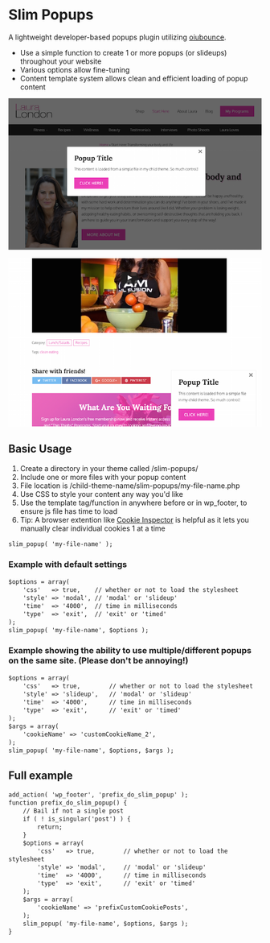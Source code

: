 # Slim Popups
A lightweight developer-based popups plugin utilizing [oiubounce](https://github.com/carlsednaoui/ouibounce).
* Use a simple function to create 1 or more popups (or slideups) throughout your website
* Various options allow fine-tuning
* Content template system allows clean and efficient loading of popup content


![Slim Popups modal example](assets/slim-popups-modal.png)

![Slim Popups slideup example](assets/slim-popups-slideup.png)

## Basic Usage
1. Create a directory in your theme called /slim-popups/
1. Include one or more files with your popup content
1. File location is /child-theme-name/slim-popups/my-file-name.php
1. Use CSS to style your content any way you'd like
1. Use the template tag/function in anywhere before or in wp_footer, to ensure js file has time to load
1. Tip: A browser extention like [Cookie Inspector](https://chrome.google.com/webstore/detail/cookie-inspector/jgbbilmfbammlbbhmmgaagdkbkepnijn) is helpful as it lets you manually clear individual cookies 1 at a time

```
slim_popup( 'my-file-name' );
```

### Example with default settings

```
$options = array(
	'css'  	=> true, 	// whether or not to load the stylesheet
	'style'	=> 'modal', // 'modal' or 'slideup'
	'time'	=> '4000',  // time in milliseconds
	'type' 	=> 'exit',  // 'exit' or 'timed'
);
slim_popup( 'my-file-name', $options );
```

### Example showing the ability to use multiple/different popups on the same site. (Please don't be annoying!)

```
$options = array(
	'css'	=> true, 		// whether or not to load the stylesheet
	'style'	=> 'slideup', 	// 'modal' or 'slideup'
	'time'	=> '4000',  	// time in milliseconds
	'type'	=> 'exit',  	// 'exit' or 'timed'
);
$args = array(
	'cookieName' => 'customCookieName_2',
);
slim_popup( 'my-file-name', $options, $args );
```

## Full example

```
add_action( 'wp_footer', 'prefix_do_slim_popup' );
function prefix_do_slim_popup() {
	// Bail if not a single post
	if ( ! is_singular('post') ) {
		return;
	}
	$options = array(
		'css'	=> true, 		// whether or not to load the stylesheet
		'style'	=> 'modal', 	// 'modal' or 'slideup'
		'time'	=> '4000',  	// time in milliseconds
		'type'	=> 'exit',  	// 'exit' or 'timed'
	);
	$args = array(
    	'cookieName' => 'prefixCustomCookiePosts',
	);
    slim_popup( 'my-file-name', $options, $args );
}
```